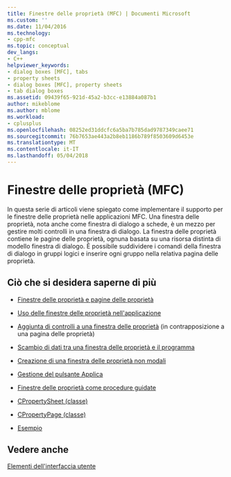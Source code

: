 ```yaml
---
title: Finestre delle proprietà (MFC) | Documenti Microsoft
ms.custom: ''
ms.date: 11/04/2016
ms.technology:
- cpp-mfc
ms.topic: conceptual
dev_langs:
- C++
helpviewer_keywords:
- dialog boxes [MFC], tabs
- property sheets
- dialog boxes [MFC], property sheets
- tab dialog boxes
ms.assetid: 09439f65-921d-45a2-b3cc-e13884a087b1
author: mikeblome
ms.author: mblome
ms.workload:
- cplusplus
ms.openlocfilehash: 08252ed31ddcfc6a5ba7b785dad9787349caee71
ms.sourcegitcommit: 76b7653ae443a2b8eb1186b789f8503609d6453e
ms.translationtype: MT
ms.contentlocale: it-IT
ms.lasthandoff: 05/04/2018
---
```

# <a name="property-sheets-mfc"></a>Finestre delle proprietà (MFC)
In questa serie di articoli viene spiegato come implementare il supporto per le finestre delle proprietà nelle applicazioni MFC. Una finestra delle proprietà, nota anche come finestra di dialogo a schede, è un mezzo per gestire molti controlli in una finestra di dialogo. La finestra delle proprietà contiene le pagine delle proprietà, ognuna basata su una risorsa distinta di modello finestra di dialogo. È possibile suddividere i comandi della finestra di dialogo in gruppi logici e inserire ogni gruppo nella relativa pagina delle proprietà.  
  
## <a name="what-do-you-want-to-know-more-about"></a>Ciò che si desidera saperne di più  
  
-   [Finestre delle proprietà e pagine delle proprietà](../mfc/property-sheets-and-property-pages-in-mfc.md)  
  
-   [Uso delle finestre delle proprietà nell'applicazione](../mfc/using-property-sheets-in-your-application.md)  
  
-   [Aggiunta di controlli a una finestra delle proprietà](../mfc/adding-controls-to-a-property-sheet.md) (in contrapposizione a una pagina delle proprietà)  
  
-   [Scambio di dati tra una finestra delle proprietà e il programma](../mfc/exchanging-data.md)  
  
-   [Creazione di una finestra delle proprietà non modali](../mfc/creating-a-modeless-property-sheet.md)  
  
-   [Gestione del pulsante Applica](../mfc/handling-the-apply-button.md)  
  
-   [Finestre delle proprietà come procedure guidate](../mfc/property-sheets-as-wizards.md)  
  
-   [CPropertySheet (classe)](../mfc/reference/cpropertysheet-class.md)  
  
-   [CPropertyPage (classe)](../mfc/reference/cpropertypage-class.md)  
  
-   [Esempio](../visual-cpp-samples.md)  
  
## <a name="see-also"></a>Vedere anche  
 [Elementi dell'interfaccia utente](../mfc/user-interface-elements-mfc.md)
